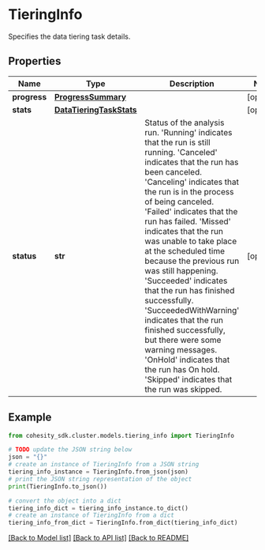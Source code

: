 # TieringInfo

Specifies the data tiering task details.

## Properties

Name | Type | Description | Notes
------------ | ------------- | ------------- | -------------
**progress** | [**ProgressSummary**](ProgressSummary.md) |  | [optional] 
**stats** | [**DataTieringTaskStats**](DataTieringTaskStats.md) |  | [optional] 
**status** | **str** | Status of the analysis run. &#39;Running&#39; indicates that the run is still running. &#39;Canceled&#39; indicates that the run has been canceled. &#39;Canceling&#39; indicates that the run is in the process of being  canceled. &#39;Failed&#39; indicates that the run has failed. &#39;Missed&#39; indicates that the run was unable to take place at the  scheduled time because the previous run was still happening. &#39;Succeeded&#39; indicates that the run has finished successfully. &#39;SucceededWithWarning&#39; indicates that the run finished  successfully, but there were some warning messages. &#39;OnHold&#39; indicates that the run has On hold. &#39;Skipped&#39; indicates that the run was skipped. | [optional] 

## Example

```python
from cohesity_sdk.cluster.models.tiering_info import TieringInfo

# TODO update the JSON string below
json = "{}"
# create an instance of TieringInfo from a JSON string
tiering_info_instance = TieringInfo.from_json(json)
# print the JSON string representation of the object
print(TieringInfo.to_json())

# convert the object into a dict
tiering_info_dict = tiering_info_instance.to_dict()
# create an instance of TieringInfo from a dict
tiering_info_from_dict = TieringInfo.from_dict(tiering_info_dict)
```
[[Back to Model list]](../README.md#documentation-for-models) [[Back to API list]](../README.md#documentation-for-api-endpoints) [[Back to README]](../README.md)


